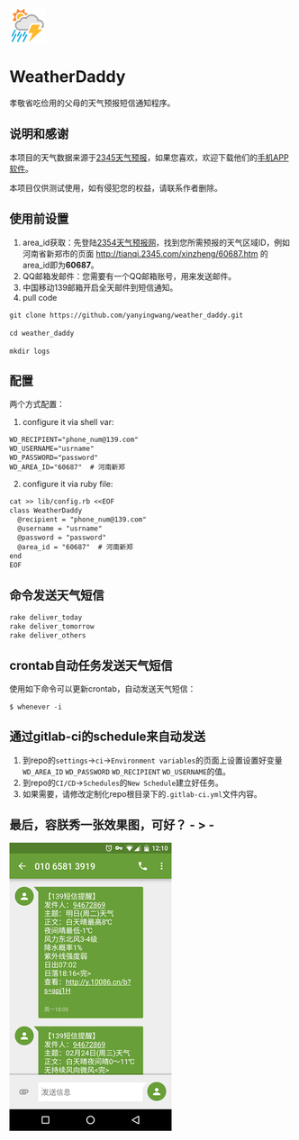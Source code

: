 <img src="https://raw.githubusercontent.com/yanyingwang/weather_daddy/master/favicon.png" alt="favicon" width="64"/>

# WeatherDaddy
孝敬省吃俭用的父母的天气预报短信通知程序。



## 说明和感谢
本项目的天气数据来源于[2345天气预报](http://tianqi.2345.com/)，如果您喜欢，欢迎下载他们的[手机APP软件](http://tianqi.2345.com/tianqiapp/)。

本项目仅供测试使用，如有侵犯您的权益，请联系作者删除。



## 使用前设置
1. area_id获取：先登陆[2354天气预报网](http://tianqi.2345.com/)，找到您所需预报的天气区域ID，例如河南省新郑市的页面 http://tianqi.2345.com/xinzheng/60687.htm 的area_id即为**60687**。
2. QQ邮箱发邮件：您需要有一个QQ邮箱账号，用来发送邮件。
3. 中国移动139邮箱开启全天邮件到短信通知。
4. pull code
```shell
git clone https://github.com/yanyingwang/weather_daddy.git

cd weather_daddy

mkdir logs
```


## 配置
两个方式配置：

1. configure it via shell var:
~~~shell
WD_RECIPIENT="phone_num@139.com"
WD_USERNAME="usrname"
WD_PASSWORD="password"
WD_AREA_ID="60687"  # 河南新郑
~~~

2. configure it via ruby file:
~~~shell
cat >> lib/config.rb <<EOF
class WeatherDaddy
  @recipient = "phone_num@139.com"
  @username = "usrname"
  @password = "password"
  @area_id = "60687"  # 河南新郑
end
EOF
~~~


## 命令发送天气短信
```shell
rake deliver_today
rake deliver_tomorrow
rake deliver_others
```


## crontab自动任务发送天气短信
使用如下命令可以更新crontab，自动发送天气短信：

    $ whenever -i



## 通过gitlab-ci的schedule来自动发送
1. 到repo的`settings`->`ci`->`Environment variables`的页面上设置设置好变量`WD_AREA_ID` `WD_PASSWORD` `WD_RECIPIENT` `WD_USERNAME`的值。
2. 到repo的`CI/CD`->`Schedules`的`New Schedule`建立好任务。
3. 如果需要，请修改定制化repo根目录下的`.gitlab-ci.yml`文件内容。



##  最后，容朕秀一张效果图，可好？ - > -
![list](https://raw.githubusercontent.com/yanyingwang/weather_daddy/master/screenshots/1.png)
